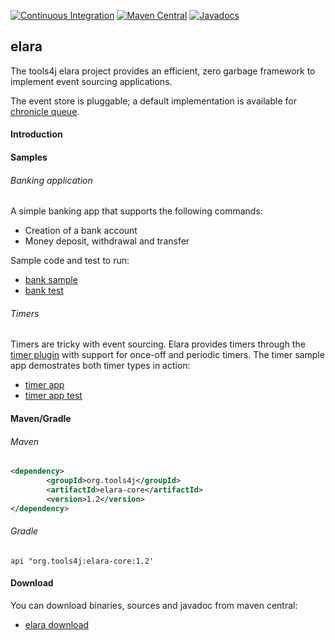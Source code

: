 [![Continuous Integration](https://github.com/tools4j/elara/workflows/Continuous%20Integration/badge.svg)](https://github.com/tools4j/elara/actions?query=workflow%3A%22Continuous+Integration%22)
[![Maven Central](https://img.shields.io/maven-central/v/org.tools4j/elara-core.svg)](https://search.maven.org/search?q=a:elara-*)
[![Javadocs](http://www.javadoc.io/badge/org.tools4j/elara-core.svg)](http://www.javadoc.io/doc/org.tools4j/elara-core)
## elara
The tools4j elara project provides an efficient, zero garbage framework to implement event sourcing applications.  

  The event store is pluggable; a default implementation is available for [chronicle queue](https://github.com/OpenHFT/Chronicle-Queue).
  
#### Introduction 

#### Samples

###### Banking application
A simple banking app that supports the following commands:
* Creation of a bank account
* Money deposit, withdrawal and transfer

Sample code and test to run:
* [bank sample](https://github.com/tools4j/elara/tree/master/elara-samples/src/main/java/org/tools4j/elara/samples/bank)
* [bank test](https://github.com/tools4j/elara/blob/master/elara-samples/src/test/java/org/tools4j/elara/samples/bank/BankApplicationTest.java)

###### Timers
Timers are tricky with event sourcing.  Elara provides timers through the [timer plugin](TODO) with support for once-off and periodic timers.  The timer sample app demostrates both timer types in action:
* [timer app](https://github.com/tools4j/elara/tree/master/elara-samples/src/main/java/org/tools4j/elara/samples/timer)
* [timer app test](https://github.com/tools4j/elara/blob/master/elara-samples/src/test/java/org/tools4j/elara/samples/timer/TimerApplicationTest.java)

#### Maven/Gradle

###### Maven
```xml
<dependency>
        <groupId>org.tools4j</groupId>
        <artifactId>elara-core</artifactId>
        <version>1.2</version>
</dependency>
```

###### Gradle
```
api "org.tools4j:elara-core:1.2'
```

#### Download
You can download binaries, sources and javadoc from maven central:
* [elara download](https://search.maven.org/search?q=a:elara-*)

